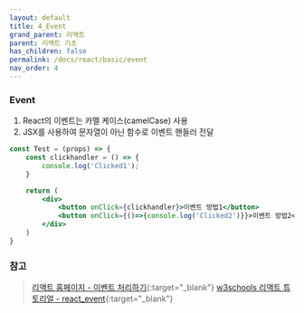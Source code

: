 ```yaml
---
layout: default
title: 4_Event
grand_parent: 리액트
parent: 리액트 기초
has_children: false
permalink: /docs/react/basic/event
nav_order: 4
---
```




### **Event**  
1. React의 이벤트는 카멜 케이스(camelCase) 사용
2. JSX를 사용하여 문자열이 아닌 함수로 이벤트 핸들러 전달



```jsx
const Test = (props) => {
    const clickhandler = () => {
        console.log('Clicked1');
    }

    return (
        <div>
            <button onClick={clickhandler}>이벤트 방법1</button>
            <button onClick={()=>{console.log('Clicked2')}}>이벤트 방법2</button>
        </div>
    )
}
```




### **참고**
> [리액트 홈페이지 - 이벤트 처리하기](https://www.w3schools.com/REACT/react_events.asp){:target="_blank"}
> [w3schools 리액트 튜토리얼 - react_event](https://ko.reactjs.org/docs/handling-events.html){:target="_blank"}
